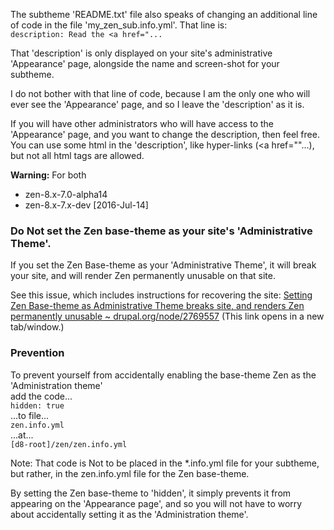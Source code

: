 The subtheme 'README.txt' file also speaks of changing an additional line of code in the file 'my\_zen\_sub.info.yml'. That line is:  
`description: Read the <a href="... `

That 'description' is only displayed on your site's administrative 'Appearance' page, alongside the name and screen-shot for your subtheme.

I do not bother with that line of code, because I am the only one who will ever see the 'Appearance' page, and so I leave the 'description' as it is.

If you will have other administrators who will have access to the 'Appearance' page, and you want to change the description, then feel free. You can use some html in the 'description', like hyper-links (<a href=""...), but not all html tags are allowed.

**Warning:** For both

* zen-8.x-7.0-alpha14
* zen-8.x-7.x-dev \[2016-Jul-14\]

### Do Not set the Zen base-theme as your site's 'Administrative Theme'.

If you set the Zen Base-theme as your 'Administrative Theme', it will break your site, and will render Zen permanently unusable on that site.

See this issue, which includes instructions for recovering the site: [Setting Zen Base-theme as Administrative Theme breaks site, and renders Zen permanently unusable \~ drupal.org/node/2769557](https://www.drupal.org/node/2769557 "   This link opens in a new tab/window. [https://www.drupal.org/node/2769557]") (This link opens in a new tab/window.)

### Prevention

To prevent yourself from accidentally enabling the base-theme Zen as the 'Administration theme'  
 add the code...  
`hidden: true`  
 ...to file...  
`zen.info.yml`  
 ...at...  
`[d8-root]/zen/zen.info.yml`

Note: That code is Not to be placed in the \*.info.yml file for your subtheme, but rather, in the zen.info.yml file for the Zen base-theme.

By setting the Zen base-theme to 'hidden', it simply prevents it from appearing on the 'Appearance page', and so you will not have to worry about accidentally setting it as the 'Administration theme'.